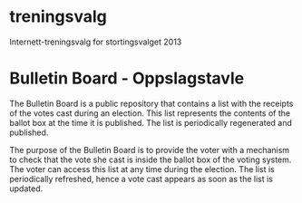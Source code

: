 treningsvalg
============

Internett-treningsvalg for stortingsvalget 2013

Bulletin Board - Oppslagstavle
==============

The Bulletin Board is a public repository that contains a list with
the receipts of the votes cast during an election. This list represents
the contents of the ballot box at the time it is published. The list is 
periodically regenerated and published.

The purpose of the Bulletin Board is to provide the voter with a 
mechanism to check that the vote she cast is inside the ballot box of 
the voting system. The voter can access this list at any time during 
the election. The list is periodically refreshed, hence a vote cast
appears as soon as the list is updated.















